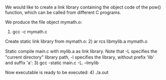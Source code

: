 We would like to create a link library containing the object code of the pow() 
function, which can be called from different C programs.

We produce the file object mymath.o:
1) gcc -c mymath.c 

Create static link library from mymath.o:
2) ar rcs libmylib.a mymath.o

Static compile main.c with mylib.a as link library. 
Note that -L speciﬁes the "current directory" library path, 
-l speciﬁes the library, without prefix 'lib' and suffix 'a':
3) gcc -static main.c -L. –lmylib

Now executable is ready to be executed:
4) ./a.out

